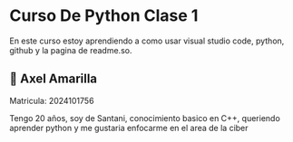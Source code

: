 
# Curso De Python Clase 1

En este curso estoy aprendiendo a como usar visual studio code, python, github y la pagina de readme.so.


## 🚀   Axel Amarilla
Matricula: 2024101756

Tengo 20 años, soy de Santani, conocimiento basico en C++, queriendo aprender python y me gustaria enfocarme en el area de la ciber